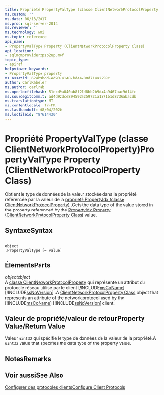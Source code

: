 ```yaml
---
title: Propriété PropertyValType (classe ClientNetworkProtocolProperty) | Microsoft Docs
ms.custom: ''
ms.date: 06/13/2017
ms.prod: sql-server-2014
ms.reviewer: ''
ms.technology: wmi
ms.topic: reference
api_name:
- PropertyValType Property (ClientNetworkProtocolProperty Class)
api_location:
- sqlmgmproviderxpsp2up.mof
topic_type:
- apiref
helpviewer_keywords:
- PropertyValType property
ms.assetid: 624b9bdd-ed93-4140-bd4e-00d714a2558c
author: CarlRabeler
ms.author: carlrab
ms.openlocfilehash: 51ecd9a040ab8f27d8bb2b9da4a9467aac9d14fc
ms.sourcegitcommit: ad4d92dce894592a259721a1571b1d8736abacdb
ms.translationtype: MT
ms.contentlocale: fr-FR
ms.lasthandoff: 08/04/2020
ms.locfileid: "87614430"
---
```

# <a name="propertyvaltype-property-clientnetworkprotocolproperty-class"></a><span data-ttu-id="8b5b0-102">Propriété PropertyValType (classe ClientNetworkProtocolProperty)</span><span class="sxs-lookup"><span data-stu-id="8b5b0-102">PropertyValType Property (ClientNetworkProtocolProperty Class)</span></span>
  <span data-ttu-id="8b5b0-103">Obtient le type de données de la valeur stockée dans la propriété référencée par la valeur de la [propriété PropertyIdx (classe ClientNetworkProtocolProperty)](clientnetworkprotocolproperty-class.md) .</span><span class="sxs-lookup"><span data-stu-id="8b5b0-103">Gets the data type of the value stored in the property referenced by the [PropertyIdx Property (ClientNetworkProtocolProperty Class)](clientnetworkprotocolproperty-class.md) value.</span></span>  
  
## <a name="syntax"></a><span data-ttu-id="8b5b0-104">Syntaxe</span><span class="sxs-lookup"><span data-stu-id="8b5b0-104">Syntax</span></span>  
  
```  
  
object  
.PropertyValType [= value]  
```  
  
## <a name="parts"></a><span data-ttu-id="8b5b0-105">Éléments</span><span class="sxs-lookup"><span data-stu-id="8b5b0-105">Parts</span></span>  
 <span data-ttu-id="8b5b0-106">*object*</span><span class="sxs-lookup"><span data-stu-id="8b5b0-106">*object*</span></span>  
 <span data-ttu-id="8b5b0-107">A [classe ClientNetworkProtocolProperty](clientnetworkprotocolproperty-class.md) qui représente un attribut du protocole réseau utilisé par le client [!INCLUDE[msCoName](../../../includes/msconame-md.md)] [!INCLUDE[ssNoVersion](../../../includes/ssnoversion-md.md)] .</span><span class="sxs-lookup"><span data-stu-id="8b5b0-107">A [ClientNetworkProtocolProperty Class](clientnetworkprotocolproperty-class.md) object that represents an attribute of the network protocol used by the [!INCLUDE[msCoName](../../../includes/msconame-md.md)] [!INCLUDE[ssNoVersion](../../../includes/ssnoversion-md.md)] client.</span></span>  
  
## <a name="property-valuereturn-value"></a><span data-ttu-id="8b5b0-108">Valeur de propriété/valeur de retour</span><span class="sxs-lookup"><span data-stu-id="8b5b0-108">Property Value/Return Value</span></span>  
 <span data-ttu-id="8b5b0-109">Valeur `uint32` qui spécifie le type de données de la valeur de la propriété.</span><span class="sxs-lookup"><span data-stu-id="8b5b0-109">A `uint32` value that specifies the data type of the property value.</span></span>  
  
## <a name="remarks"></a><span data-ttu-id="8b5b0-110">Notes</span><span class="sxs-lookup"><span data-stu-id="8b5b0-110">Remarks</span></span>  
  
## <a name="see-also"></a><span data-ttu-id="8b5b0-111">Voir aussi</span><span class="sxs-lookup"><span data-stu-id="8b5b0-111">See Also</span></span>  
 [<span data-ttu-id="8b5b0-112">Configurer des protocoles clients</span><span class="sxs-lookup"><span data-stu-id="8b5b0-112">Configure Client Protocols</span></span>](../../../database-engine/configure-windows/configure-client-protocols.md)  
  
  
